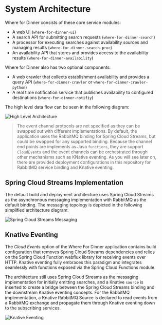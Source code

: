 # System Architecture

Where for Dinner consists of these core service modules:

* A web UI (`where-for-dinner-ui`)
* A search API for submitting search requests (`where-for-dinner-search`)
* A processor for executing searches against availability sources and managing results (`where-for-dinner-search-proc`)
* An availability API that stores and provides access to the availability results (`where-for-dinner-availability`)

Where for Dinner also has two optional components:

* A web crawler that collects establishment availability and provides a query API (`where-for-dinner-crawler` or `where-for-dinner-crawler-python`)
* A real time notification service that publishes availability to configured destinations (`where-for-dinner-notifiy`)

The high level data flow can be seen in the following diagram:

![High Level Architecture](https://github.com/benwilcock/where-for-dinner-techdocs/blob/main/docs/images/DinnerHighLevelArch.png?raw=true)

>The event channel protocols are not specified as they can be swapped out with different implementations.  By default, the application uses the RabbitMQ binding for Spring Cloud Streams, but could be swapped for any supported binding.  Because the channel end points are implements as Java `functions`, they are support `CloudEvents` and the event channels can be orchestrated through other mechanisms such as KNative eventing.  As you will see later on, there are provided deployment configurations in this repository for RabbitMQ service binding and Knative eventing.

## Spring Cloud Streams Implementation

The default build and deployment architecture uses Spring Cloud Streams as the asynchronous messaging implementation with RabbitMQ as the default binding.  The messaging topology is depicted in the following simplified architecture diagram: 

![Spring Cloud Streams Messaging](https://github.com/benwilcock/where-for-dinner-techdocs/blob/main/docs/images/SCSMessaging.png?raw=true)

## Knative Eventing 

The *Cloud Events* option of the Where For Dinner application contains build configuration that removes Spring Cloud Streams dependencies and relies on the Spring Cloud Function webflux library for receiving events over HTTP.  Knative eventing fully embraces this paradigm and integrates seamlessly with functions exposed via the Spring Cloud Functions module.

The architecture still uses Spring Cloud Streams as the messaging implementation for initially emitting searches, and a Knative `source` is inserted to create a bridge between the Spring Cloud Streams binding and the downstream Knative eventing concepts.  For the RabbitMQ implementation, a Knative RabbitMQ Source is declared to read events from a RabbitMQ exchange and propagate them through Knative eventing down to the subscribing services.

![Knative Eventing](https://github.com/benwilcock/where-for-dinner-techdocs/blob/main/docs/images/KnativeEventing.png?raw=true)